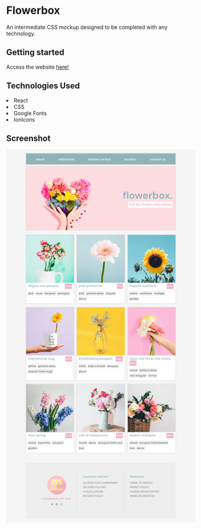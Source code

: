 <h1>Flowerbox</h1>
<p>An intermediate CSS mockup designed to be completed with any technology.</p>

<h2>Getting started</h2>
Access the website <a href="https://laurakelly1.github.io/flowerbox/">here!</a>

<h2>Technologies Used</h2>
<li>React</li>
<li>CSS</li>
<li>Google Fonts</li>
<li>IonIcons</li>

<h2>Screenshot</h2>
<p align="center">
<img src="https://github.com/laurakelly1/flowerbox/blob/main/src/images/screencapture-localhost-3000-2022-06-07-17_19_10.png?raw=true"/>
</p>
